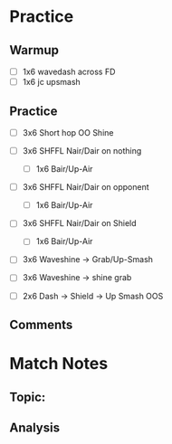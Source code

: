# Practice
## Warmup
- [ ] 1x6 wavedash across FD
- [ ] 1x6 jc upsmash
## Practice
- [ ] 3x6 Short hop OO Shine
- [ ] 3x6 SHFFL Nair/Dair on nothing
	- [ ] 1x6 Bair/Up-Air
- [ ] 3x6 SHFFL Nair/Dair on opponent
	- [ ] 1x6 Bair/Up-Air
- [ ] 3x6 SHFFL Nair/Dair on Shield
	- [ ] 1x6 Bair/Up-Air
- [ ] 3x6 Waveshine -> Grab/Up-Smash
- [ ] 3x6 Waveshine -> shine grab
- [ ] 2x6 Dash -> Shield -> Up Smash OOS


## Comments
# Match Notes
## Topic:
## Analysis
